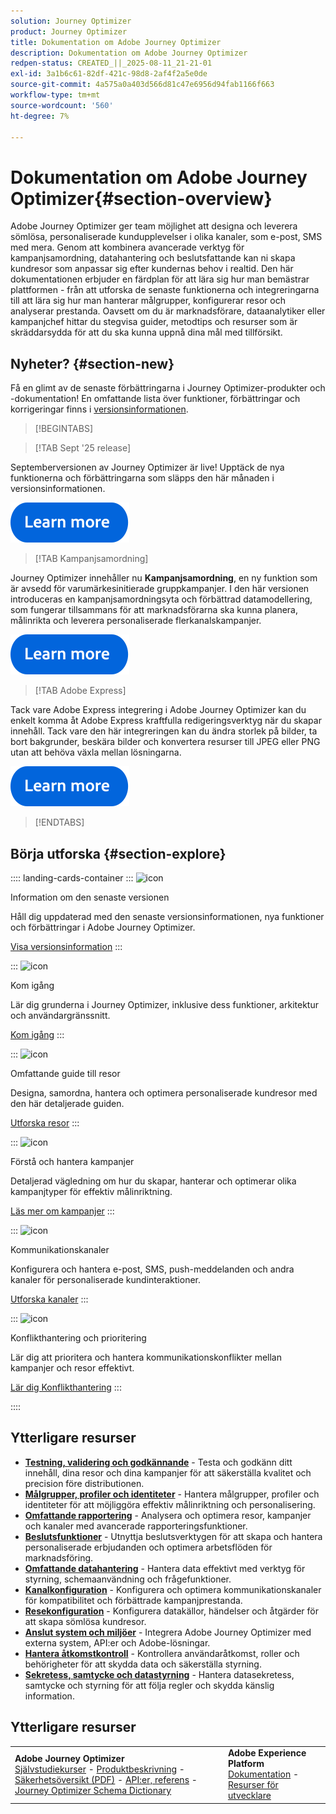 ```yaml
---
solution: Journey Optimizer
product: Journey Optimizer
title: Dokumentation om Adobe Journey Optimizer
description: Dokumentation om Adobe Journey Optimizer
redpen-status: CREATED_||_2025-08-11_21-21-01
exl-id: 3a1b6c61-82df-421c-98d8-2af4f2a5e0de
source-git-commit: 4a575a0a403d566d81c47e6956d94fab1166f663
workflow-type: tm+mt
source-wordcount: '560'
ht-degree: 7%

---
```


# Dokumentation om Adobe Journey Optimizer{#section-overview}

Adobe Journey Optimizer ger team möjlighet att designa och leverera sömlösa, personaliserade kundupplevelser i olika kanaler, som e-post, SMS med mera. Genom att kombinera avancerade verktyg för kampanjsamordning, datahantering och beslutsfattande kan ni skapa kundresor som anpassar sig efter kundernas behov i realtid. Den här dokumentationen erbjuder en färdplan för att lära sig hur man bemästrar plattformen - från att utforska de senaste funktionerna och integreringarna till att lära sig hur man hanterar målgrupper, konfigurerar resor och analyserar prestanda. Oavsett om du är marknadsförare, dataanalytiker eller kampanjchef hittar du stegvisa guider, metodtips och resurser som är skräddarsydda för att du ska kunna uppnå dina mål med tillförsikt.

## Nyheter? {#section-new}

Få en glimt av de senaste förbättringarna i Journey Optimizer-produkter och -dokumentation! En omfattande lista över funktioner, förbättringar och korrigeringar finns i [versionsinformationen](using/rn/release-notes.md). 

>[!BEGINTABS]

>[!TAB Sept &#39;25 release]

Septemberversionen av Journey Optimizer är live! Upptäck de nya funktionerna och förbättringarna som släpps den här månaden i versionsinformationen.

[![läs mer](using/assets/do-not-localize/learn-more-button.svg)](using/rn/release-notes.md)


>[!TAB Kampanjsamordning]

Journey Optimizer innehåller nu **Kampanjsamordning**, en ny funktion som är avsedd för varumärkesinitierade gruppkampanjer. I den här versionen introduceras en kampanjsamordningsyta och förbättrad datamodellering, som fungerar tillsammans för att marknadsförarna ska kunna planera, målinrikta och leverera personaliserade flerkanalskampanjer.

[![läs mer](using/assets/do-not-localize/learn-more-button.svg)](using/orchestrated/gs-orchestrated-campaigns.md)

>[!TAB Adobe Express]

Tack vare Adobe Express integrering i Adobe Journey Optimizer kan du enkelt komma åt Adobe Express kraftfulla redigeringsverktyg när du skapar innehåll. Tack vare den här integreringen kan du ändra storlek på bilder, ta bort bakgrunder, beskära bilder och konvertera resurser till JPEG eller PNG utan att behöva växla mellan lösningarna.

[![läs mer](using/assets/do-not-localize/learn-more-button.svg)](using/integrations/express.md)


>[!ENDTABS]


## Börja utforska {#section-explore}

:::: landing-cards-container
:::
![icon](https://cdn.experienceleague.adobe.com/icons/list-check.svg?lang=sv-SE)

Information om den senaste versionen

Håll dig uppdaterad med den senaste versionsinformationen, nya funktioner och förbättringar i Adobe Journey Optimizer.

[Visa versionsinformation](using/rn/release-notes.md)
:::

:::
![icon](https://cdn.experienceleague.adobe.com/icons/circle-play.svg?lang=sv-SE)

Kom igång

Lär dig grunderna i Journey Optimizer, inklusive dess funktioner, arkitektur och användargränssnitt.

[Kom igång](./rp_landing_pages/get-started-landing-page.md)
:::

:::
![icon](https://cdn.experienceleague.adobe.com/icons/code-branch.svg?lang=sv-SE)

Omfattande guide till resor

Designa, samordna, hantera och optimera personaliserade kundresor med den här detaljerade guiden.

[Utforska resor](./rp_landing_pages/orchestrate-journeys-landing-page.md)
:::

:::
![icon](https://cdn.experienceleague.adobe.com/icons/bullhorn.svg?lang=sv-SE)

Förstå och hantera kampanjer

Detaljerad vägledning om hur du skapar, hanterar och optimerar olika kampanjtyper för effektiv målinriktning.

[Läs mer om kampanjer](./rp_landing_pages/campaigns-landing-page.md)
:::

:::
![icon](https://cdn.experienceleague.adobe.com/icons/envelope.svg?lang=sv-SE)

Kommunikationskanaler

Konfigurera och hantera e-post, SMS, push-meddelanden och andra kanaler för personaliserade kundinteraktioner.

[Utforska kanaler](./using/channels/gs-channels.md)
:::

:::
![icon](https://cdn.experienceleague.adobe.com/icons/scale-balanced.svg?lang=sv-SE)

Konflikthantering och prioritering

Lär dig att prioritera och hantera kommunikationskonflikter mellan kampanjer och resor effektivt.

[Lär dig Konflikthantering](./rp_landing_pages/conflict-prioritization-landing-page.md)
:::

::::


## Ytterligare resurser

- **[Testning, validering och godkännande](./rp_landing_pages/test-landing-page.md)** - Testa och godkänn ditt innehåll, dina resor och dina kampanjer för att säkerställa kvalitet och precision före distributionen.
- **[Målgrupper, profiler och identiteter](./rp_landing_pages/audiences-profiles-identities-landing-page.md)** - Hantera målgrupper, profiler och identiteter för att möjliggöra effektiv målinriktning och personalisering.
- **[Omfattande rapportering](./rp_landing_pages/reporting-landing-page.md)** - Analysera och optimera resor, kampanjer och kanaler med avancerade rapporteringsfunktioner.
- **[Beslutsfunktioner](./rp_landing_pages/decisioning-landing-page.md)** - Utnyttja beslutsverktygen för att skapa och hantera personaliserade erbjudanden och optimera arbetsflöden för marknadsföring.
- **[Omfattande datahantering](./rp_landing_pages/data-management-landing-page.md)** - Hantera data effektivt med verktyg för styrning, schemaanvändning och frågefunktioner.
- **[Kanalkonfiguration](./rp_landing_pages/configuration-landing-page.md)** - Konfigurera och optimera kommunikationskanaler för kompatibilitet och förbättrade kampanjprestanda.
- **[Resekonfiguration](./rp_landing_pages/configure-journeys-landing-page.md)** - Konfigurera datakällor, händelser och åtgärder för att skapa sömlösa kundresor.
- **[Anslut system och miljöer](./rp_landing_pages/connect-systems-landing-page.md)** - Integrera Adobe Journey Optimizer med externa system, API:er och Adobe-lösningar.
- **[Hantera åtkomstkontroll](./rp_landing_pages/access-control-landing-page.md)** - Kontrollera användaråtkomst, roller och behörigheter för att skydda data och säkerställa styrning.
- **[Sekretess, samtycke och datastyrning](./rp_landing_pages/privacy-landing-page.md)** - Hantera datasekretess, samtycke och styrning för att följa regler och skydda känslig information.

## Ytterligare resurser

<table style="table-layout:fixed"><tr style="border: 0;">
<td><strong>Adobe Journey Optimizer</strong><br/>
<a href="https://experienceleague.adobe.com/docs/journey-optimizer-learn/tutorials/overview.html?lang=sv-SE" target="_blank">Självstudiekurser</a> - <a href="https://helpx.adobe.com/se/legal/product-descriptions/adobe-journey-optimizer.html" target="_blank">Produktbeskrivning</a> - <a href="https://www.adobe.com/content/dam/cc/en/security/pdfs/AJO_SecurityOverview.pdf" target="_blank">Säkerhetsöversikt (PDF)</a> - <a href="https://developer.adobe.com/journey-optimizer-apis/" target="_blank">API:er, referens</a> - <a href="https://experienceleague.adobe.com/tools/ajo-schemas/schema-dictionary.html?lang=sv-SE" target="_blank">Journey Optimizer Schema Dictionary</a>

</td>
<td><strong>Adobe Experience Platform</strong><br/>
<a href="https://experienceleague.adobe.com/docs/experience-platform/landing/home.html?lang=sv-SE" target="_blank">Dokumentation</a> - <a href="https://www.adobe.com/sv/experience-platform/documentation-and-developer-resources.html" target="_blank">Resurser för utvecklare</a>
</td>
</tr></table>

<!--table style="table-layout:auto"><tr style="border: 0;"><td><img src="using/assets/do-not-localize/newsletter.png"></td><td>
<b>Stay informed and elevate your Adobe Journey Optimizer experience!</b><br/>Sign up for our quarterly newsletter. Gain exclusive access to the latest product updates, captivating stories, real-world use cases, valuable tips, and more – all delivered directly to your inbox every quarter. <a href="https://www.adobe.com/subscription/Adobe_Journey_Optimizer_NL.html">Sign up today!</a></td></tr></table-->
